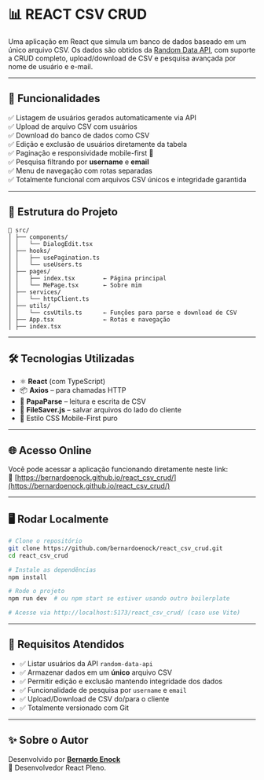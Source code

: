 # 📊 REACT CSV CRUD

Uma aplicação em React que simula um banco de dados baseado em um único arquivo CSV. Os dados são obtidos da [Random Data API](https://random-data-api.com/documentation), com suporte a CRUD completo, upload/download de CSV e pesquisa avançada por nome de usuário e e-mail.

---

## 🚀 Funcionalidades

✅ Listagem de usuários gerados automaticamente via API  
✅ Upload de arquivo CSV com usuários  
✅ Download do banco de dados como CSV  
✅ Edição e exclusão de usuários diretamente da tabela  
✅ Paginação e responsividade mobile-first 📱  
✅ Pesquisa filtrando por **username** e **email**  
✅ Menu de navegação com rotas separadas  
✅ Totalmente funcional com arquivos CSV únicos e integridade garantida

---

## 📂 Estrutura do Projeto

```
📁 src/
│ ├── components/
│ │   └── DialogEdit.tsx
│ ├── hooks/
│ │   ├── usePagination.ts
│ │   └── useUsers.ts
│ ├── pages/
│ │   ├── index.tsx        ← Página principal
│ │   └── MePage.tsx       ← Sobre mim
│ ├── services/
│ │   └── httpClient.ts
│ ├── utils/
│ │   └── csvUtils.ts      ← Funções para parse e download de CSV
│ ├── App.tsx              ← Rotas e navegação
│ ├── index.tsx
```

---

## 🛠 Tecnologias Utilizadas

- ⚛️ **React** (com TypeScript)
- 📦 **Axios** – para chamadas HTTP
- 📁 **PapaParse** – leitura e escrita de CSV
- 💾 **FileSaver.js** – salvar arquivos do lado do cliente
- 📐 Estilo CSS Mobile-First puro

---

## 🌐 Acesso Online

Você pode acessar a aplicação funcionando diretamente neste link:  
🔗 [https://bernardoenock.github.io/react_csv_crud/](https://bernardoenock.github.io/react_csv_crud/)

---

## 🖥️ Rodar Localmente

```bash
# Clone o repositório
git clone https://github.com/bernardoenock/react_csv_crud.git
cd react_csv_crud

# Instale as dependências
npm install

# Rode o projeto
npm run dev  # ou npm start se estiver usando outro boilerplate

# Acesse via http://localhost:5173/react_csv_crud/ (caso use Vite)
```

---

## 🧪 Requisitos Atendidos

- ✅ Listar usuários da API `random-data-api`
- ✅ Armazenar dados em um **único** arquivo CSV
- ✅ Permitir edição e exclusão mantendo integridade dos dados
- ✅ Funcionalidade de pesquisa por `username` e `email`
- ✅ Upload/Download de CSV do/para o cliente
- ✅ Totalmente versionado com Git

---

## ✨ Sobre o Autor

Desenvolvido por **[Bernardo Enock](https://github.com/bernardoenock)**  
💼 Desenvolvedor React Pleno.